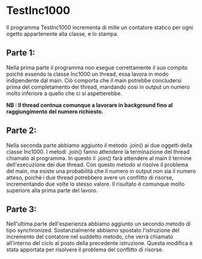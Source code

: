 # TestInc1000

Il programma TestInc1000 incrementa di mille un contatore statico per ogni ogetto appartenente alla classe, e lo stampa.

## Parte 1:

Nella prima parte il programma non esegue correttamente il suo compito poichè essendo la classe Inc1000 un thread, essa lavora in modo indipendente dal main. Ciò comporta che il main potrebbe concludersi prima del completamento dei thread, mandando così in output un numero molto inferiore a quello che ci si aspetterebbe.

**NB : Il thread contnua comunque a lavorare in background fino al raggiungimento del numero richiesto.**

## Parte 2:

Nella seconda parte abbiamo aggiunto il metodo .join() ai due oggetti della classe Inc1000. I metodi .join() fanno attendere la terminazione del thread chiamato al programma. In questo il .join() farà attendere al main il termine dell'esecuzione dei due thread.
Con questo metodo si risolve il problema del main, ma esiste una probabilità che il numero in output non sia il numero atteso, poichè i due thread potrebbero avere un conflitto di risorse, incrementando due volte lo stesso valore. Il risultato è comunque molto superiore alla prima parte del lavoro.

## Parte 3:

Nell'ultima parte dell'esperienza abbiamo aggiunto un secondo metodo di tipo synchronized. Sostanzialmente abbiamo spostato l'istruzione del incremento del contatore nel suddetto metodo, che verrà chiamato all'interno del ciclo al posto della precedente istruzione. Questa modifica è stata apportata per risolvere il problema del conflitto di risorse. 
